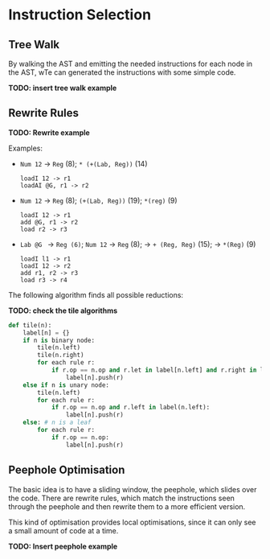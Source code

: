 # Instruction Selection

## Tree Walk

By walking the AST and emitting the needed instructions for each node in the AST, wTe can generated the instructions with some simple code.

**TODO: insert tree walk example**

## Rewrite Rules

**TODO: Rewrite example**

Examples:

* `Num 12` -> `Reg` (8); `* (+(Lab, Reg))` (14)  

  ```assembly
  loadI 12 -> r1
  loadAI @G, r1 -> r2
  ```

* `Num 12` -> `Reg` (8); `(+(Lab, Reg))` (19); `*(reg)` (9)

  ```assembly
  loadI 12 -> r1
  add @G, r1 -> r2
  load r2 -> r3
  ```

* `Lab @G ` -> `Reg (6)`; `Num 12` -> `Reg` (8); -> `+ (Reg, Reg)` (15); -> `*(Reg)` (9) 

  ```assembly
  loadI l1 -> r1
  loadI 12 -> r2
  add r1, r2 -> r3
  load r3 -> r4
  ```

The following algorithm finds all possible reductions:

**TODO: check the tile algorithms**

```python
def tile(n):
    label[n] = {}
    if n is binary node:
        tile(n.left)
        tile(n.right)
        for each rule r:
        	if r.op == n.op and r.let in label[n.left] and r.right in label[n.right]:
                label[n].push(r)
    else if n is unary node:
        tile(n.left)
        for each rule r:
            if r.op == n.op and r.left in label(n.left):
                label[n].push(r)
    else: # n is a leaf
        for each rule r:
            if r.op == n.op:
                label[n].push(r)    
```

## Peephole Optimisation

The basic idea is to have a sliding window, the peephole, which slides over the code. There are rewrite rules, which match the instructions seen through the peephole and then rewrite them to a more efficient version. 

This kind of optimisation provides local optimisations, since it can only see a small amount of code at a time.

**TODO: Insert peephole example**